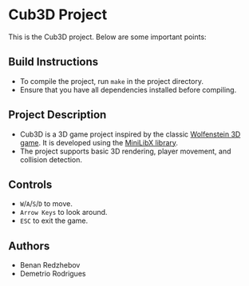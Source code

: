 # Cub3D Project

This is the Cub3D project. Below are some important points:

## Build Instructions
- To compile the project, run `make` in the project directory.
- Ensure that you have all dependencies installed before compiling.

## Project Description
- Cub3D is a 3D game project inspired by the classic [Wolfenstein 3D game](https://www.retrogames.cz/play_408-DOS.php). It is developed using the [MiniLibX library](https://harm-smits.github.io/42docs/libs/minilibx).
- The project supports basic 3D rendering, player movement, and collision detection.

## Controls
- `W`/`A`/`S`/`D` to move.
- `Arrow Keys` to look around.
- `ESC` to exit the game.

## Authors
- Benan Redzhebov 
- Demetrio Rodrigues
